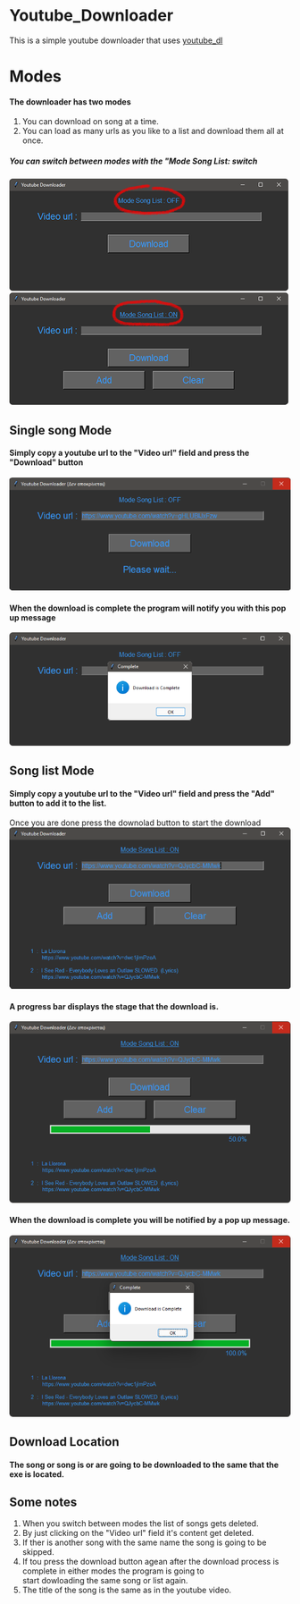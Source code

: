 # Youtube_Downloader
This is a simple youtube downloader that uses [youtube_dl](https://github.com/ytdl-org/youtube-dl)<br>
# Modes
#### The downloader has two modes
1. You can download on song at a time.
2. You can load as many urls as you like to a list and download them all at once.

##### You can switch between modes with the "Mode Song List: switch
![Single song download](https://github.com/NektariosPapagalakis/Youtube_Downloader/blob/main/ReadMe_img/1-1.png)
![Single song download](https://github.com/NektariosPapagalakis/Youtube_Downloader/blob/main/ReadMe_img/2-1.png)

## Single song Mode
#### Simply copy a youtube url to the "Video url" field and press the "Download" button
![Single song download](https://github.com/NektariosPapagalakis/Youtube_Downloader/blob/main/ReadMe_img/3.png)<br>
#### When the download is complete the program will notify you with this pop up message
![Single song download is complete](https://github.com/NektariosPapagalakis/Youtube_Downloader/blob/main/ReadMe_img/4.png)

## Song list Mode
#### Simply copy a youtube url to the "Video url" field and press the "Add" button to add it to the list.<br>
Once you are done press the downolad button to start the download
![Single song download](https://github.com/NektariosPapagalakis/Youtube_Downloader/blob/main/ReadMe_img/6.png)<br>
#### A progress bar displays the stage that the download is.
![Single song download is complete](https://github.com/NektariosPapagalakis/Youtube_Downloader/blob/main/ReadMe_img/7.png)
#### When the download is complete you will be notified by a pop up message.
![Single song download is complete](https://github.com/NektariosPapagalakis/Youtube_Downloader/blob/main/ReadMe_img/8.png)


## Download Location
#### The song or song is or are going to be downloaded to the same that the exe is located.

## Some notes
1. When you switch between modes the list of songs gets deleted.
2. By just clicking on the "Video url" field it's content get deleted.
3. If ther is another song with the same name the song is going to be skipped.
4. If tou press the download button agean after the download process is complete in either modes the program is going to<br>
start dowloading the same song or list again.
5. The title of the song is the same as in the youtube video.
